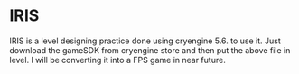 # IRIS
IRIS is a level designing practice done using cryengine 5.6.
to use it. Just download the gameSDK from cryengine store and then put the above file in level.
I will be converting it into a FPS game in near future.
